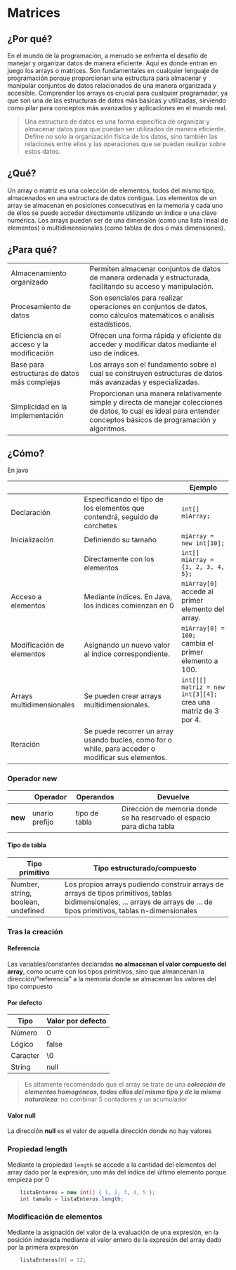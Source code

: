 # Matrices

## ¿Por qué?

En el mundo de la programación, a menudo se enfrenta el desafío de manejar y organizar datos de manera eficiente. Aquí es donde entran en juego los arrays o matrices. Son fundamentales en cualquier lenguaje de programación porque proporcionan una estructura para almacenar y manipular conjuntos de datos relacionados de una manera organizada y accesible. Comprender los arrays es crucial para cualquier programador, ya que son una de las estructuras de datos más básicas y utilizadas, sirviendo como pilar para conceptos más avanzados y aplicaciones en el mundo real.

> Una estructura de datos es una forma específica de organizar y almacenar datos para que puedan ser utilizados de manera eficiente. Define no solo la organización física de los datos, sino también las relaciones entre ellos y las operaciones que se pueden realizar sobre estos datos.

## ¿Qué?

Un array o matriz es una colección de elementos, todos del mismo tipo, almacenados en una estructura de datos contigua. Los elementos de un array se almacenan en posiciones consecutivas en la memoria y cada uno de ellos se puede acceder directamente utilizando un índice o una clave numérica. Los arrays pueden ser de una dimensión (como una lista lineal de elementos) o multidimensionales (como tablas de dos o más dimensiones).

## ¿Para qué?

|||
|-|-|
|Almacenamiento organizado|Permiten almacenar conjuntos de datos de manera ordenada y estructurada, facilitando su acceso y manipulación.
|Procesamiento de datos|Son esenciales para realizar operaciones en conjuntos de datos, como cálculos matemáticos o análisis estadísticos.
|Eficiencia en el acceso y la modificación|Ofrecen una forma rápida y eficiente de acceder y modificar datos mediante el uso de índices.
|Base para estructuras de datos más complejas|Los arrays son el fundamento sobre el cual se construyen estructuras de datos más avanzadas y especializadas.
|Simplicidad en la implementación|Proporcionan una manera relativamente simple y directa de manejar colecciones de datos, lo cual es ideal para entender conceptos básicos de programación y algoritmos.

## ¿Cómo?

En java

|||Ejemplo|
|-|-|-|
Declaración|Especificando el tipo de los elementos que contendrá, seguido de corchetes|```int[] miArray;```
Inicialización|Definiendo su tamaño |```miArray = new int[10];```
||Directamente con los elementos|```int[] miArray = {1, 2, 3, 4, 5};```
Acceso a elementos|Mediante índices. En Java, los índices comienzan en 0|```miArray[0]```<br> accede al primer elemento del array.
Modificación de elementos|Asignando un nuevo valor al índice correspondiente.|```miArray[0] = 100;```<br>cambia el primer elemento a 100.
Arrays multidimensionales|Se pueden crear arrays multidimensionales.|```int[][] matriz = new int[3][4];```<br>crea una matriz de 3 por 4.
Iteración|Se puede recorrer un array usando bucles, como for o while, para acceder o modificar sus elementos.

### Operador new

||Operador|Operandos|Devuelve|
|-|-|-|-|
**new**|unario prefijo|tipo de tabla|Dirección de memoria donde se ha reservado el espacio para dicha tabla

#### Tipo de tabla

|Tipo primitivo|Tipo estructurado/compuesto|
|-|-|
Number, string, boolean, undefined|Los propios arrays pudiendo construir arrays de arrays de tipos primitivos, tablas bidimensionales, …​ arrays de arrays de …​ de tipos primitivos, tablas n-dimensionales

### Tras la creación

#### Referencia

Las variables/constantes declaradas **no almacenan el valor compuesto del array**, como ocurre con los tipos primitivos, sino que almancenan la dirección/"referencia" a la memoria donde se almacenan los valores del tipo compuesto

#### Por defecto

|Tipo|Valor por defecto|
|-|-|
Número|0
Lógico|false
Caracter|\0
String|null

> Es altamente recomendado que el array se trate de una ***colección de elementos homogéneos, todos ellos del mismo tipo y de la misma naturaleza***: no combinar 5 contadores y un acumulador

#### Valor null

La dirección **null** es el valor de aquella dirección donde no hay valores

### Propiedad length

Mediante la propiedad `length` se accede a la cantidad del elementos del array dado por la expresión, uno más del índice del último elemento porque empieza por 0

```java
    listaEnteros = new int[] { 1, 2, 3, 4, 5 };
    int tamaño = listaEnteros.length;
```

### Modificación de elementos

Mediante la asignación del valor de la evaluación de una expresión, en la posición indexada mediante el valor entero de la expresión del array dado por la primera expresión

```java
    listaEnteros[0] = 12;
```
